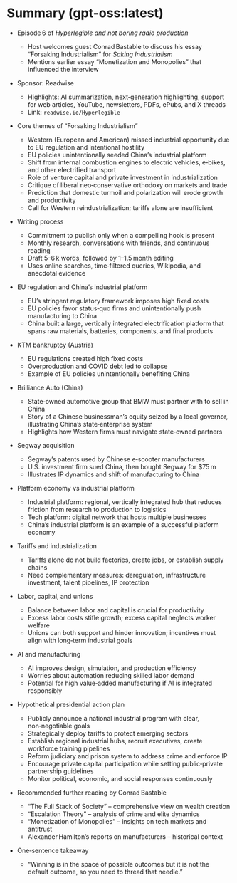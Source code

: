 # Summary (gpt-oss:latest)

- Episode 6 of *Hyperlegible and not boring radio production*  
  - Host welcomes guest Conrad Bastable to discuss his essay “Forsaking Industrialism” for *Saking Industrialism*  
  - Mentions earlier essay “Monetization and Monopolies” that influenced the interview  

- Sponsor: Readwise  
  - Highlights: AI summarization, next‑generation highlighting, support for web articles, YouTube, newsletters, PDFs, ePubs, and X threads  
  - Link: `readwise.io/Hyperlegible`  

- Core themes of “Forsaking Industrialism”  
  - Western (European and American) missed industrial opportunity due to EU regulation and intentional hostility  
  - EU policies unintentionally seeded China’s industrial platform  
  - Shift from internal combustion engines to electric vehicles, e‑bikes, and other electrified transport  
  - Role of venture capital and private investment in industrialization  
  - Critique of liberal neo‑conservative orthodoxy on markets and trade  
  - Prediction that domestic turmoil and polarization will erode growth and productivity  
  - Call for Western reindustrialization; tariffs alone are insufficient  

- Writing process  
  - Commitment to publish only when a compelling hook is present  
  - Monthly research, conversations with friends, and continuous reading  
  - Draft 5–6 k words, followed by 1–1.5 month editing  
  - Uses online searches, time‑filtered queries, Wikipedia, and anecdotal evidence  

- EU regulation and China’s industrial platform  
  - EU’s stringent regulatory framework imposes high fixed costs  
  - EU policies favor status‑quo firms and unintentionally push manufacturing to China  
  - China built a large, vertically integrated electrification platform that spans raw materials, batteries, components, and final products  

- KTM bankruptcy (Austria)  
  - EU regulations created high fixed costs  
  - Overproduction and COVID debt led to collapse  
  - Example of EU policies unintentionally benefiting China  

- Brilliance Auto (China)  
  - State‑owned automotive group that BMW must partner with to sell in China  
  - Story of a Chinese businessman’s equity seized by a local governor, illustrating China’s state‑enterprise system  
  - Highlights how Western firms must navigate state‑owned partners  

- Segway acquisition  
  - Segway’s patents used by Chinese e‑scooter manufacturers  
  - U.S. investment firm sued China, then bought Segway for $75 m  
  - Illustrates IP dynamics and shift of manufacturing to China  

- Platform economy vs industrial platform  
  - Industrial platform: regional, vertically integrated hub that reduces friction from research to production to logistics  
  - Tech platform: digital network that hosts multiple businesses  
  - China’s industrial platform is an example of a successful platform economy  

- Tariffs and industrialization  
  - Tariffs alone do not build factories, create jobs, or establish supply chains  
  - Need complementary measures: deregulation, infrastructure investment, talent pipelines, IP protection  

- Labor, capital, and unions  
  - Balance between labor and capital is crucial for productivity  
  - Excess labor costs stifle growth; excess capital neglects worker welfare  
  - Unions can both support and hinder innovation; incentives must align with long‑term industrial goals  

- AI and manufacturing  
  - AI improves design, simulation, and production efficiency  
  - Worries about automation reducing skilled labor demand  
  - Potential for high value‑added manufacturing if AI is integrated responsibly  

- Hypothetical presidential action plan  
  - Publicly announce a national industrial program with clear, non‑negotiable goals  
  - Strategically deploy tariffs to protect emerging sectors  
  - Establish regional industrial hubs, recruit executives, create workforce training pipelines  
  - Reform judiciary and prison system to address crime and enforce IP  
  - Encourage private capital participation while setting public‑private partnership guidelines  
  - Monitor political, economic, and social responses continuously  

- Recommended further reading by Conrad Bastable  
  - “The Full Stack of Society” – comprehensive view on wealth creation  
  - “Escalation Theory” – analysis of crime and elite dynamics  
  - “Monetization of Monopolies” – insights on tech markets and antitrust  
  - Alexander Hamilton’s reports on manufacturers – historical context  

- One‑sentence takeaway  
  - “Winning is in the space of possible outcomes but it is not the default outcome, so you need to thread that needle.”